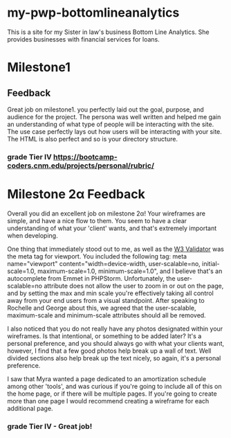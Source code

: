 # my-pwp-bottomlineanalytics
This is a site for my Sister in law's business Bottom Line Analytics. She provides businesses with financial services for loans.

# Milestone1

## Feedback 

Great job on milestone1. you perfectly laid out the goal, purpose, and audience for the project. The persona was well written and helped me gain an understanding of what type of people will be interacting with the site. The use case perfectly lays out how users will be interacting with your site. The HTML is also perfect and so is your directory structure.

### grade Tier IV https://bootcamp-coders.cnm.edu/projects/personal/rubric/

# Milestone 2α Feedback

Overall you did an excellent job on milestone 2α! Your wireframes are simple, and have a nice flow to them. You seem to have a clear understanding of what your 'client' wants, and that's extremely important when developing. 

One thing that immediately stood out to me, as well as the [W3 Validator](https://validator.w3.org/nu/?doc=https%3A%2F%2Fbootcamp-coders.cnm.edu%2F~mjordan30%2Fmy-pwp-bottomlineanalytics%2Fpublic_html%2Fdocumentation%2Fmilestone-2.php) was the meta tag for viewport. You included the following tag:
meta name="viewport" content="width=device-width, user-scalable=no, initial-scale=1.0, maximum-scale=1.0, minimum-scale=1.0", and I believe that's an autocomplete from Emmet in PHPStorm. Unfortunately, the user-scalable=no attribute does not allow the user to zoom in or out on the page, and by setting the max and min scale you're effectively taking all control away from your end users from a visual standpoint. After speaking to Rochelle and George about this, we agreed that the user-scalable, maximum-scale and minimum-scale attributes should all be removed.

I also noticed that you do not really have any photos designated within your wireframes. Is that intentional, or something to be added later? It's a personal preference, and you should always go with what your clients want, however, I find that a few good photos help break up a wall of text. Well divided sections also help break up the text nicely, so again, it's a personal preference.

I saw that Myra wanted a page dedicated to an amortization schedule among other 'tools', and was curious if you're going to include all of this on the home page, or if there will be multiple pages. If you're going to create more than one page I would recommend creating a wireframe for each additional page.

### grade Tier IV - Great job!
